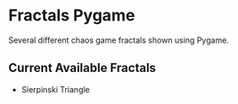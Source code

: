 # Fractals Pygame
Several different chaos game fractals shown using Pygame.

## Current Available Fractals
- Sierpinski Triangle
